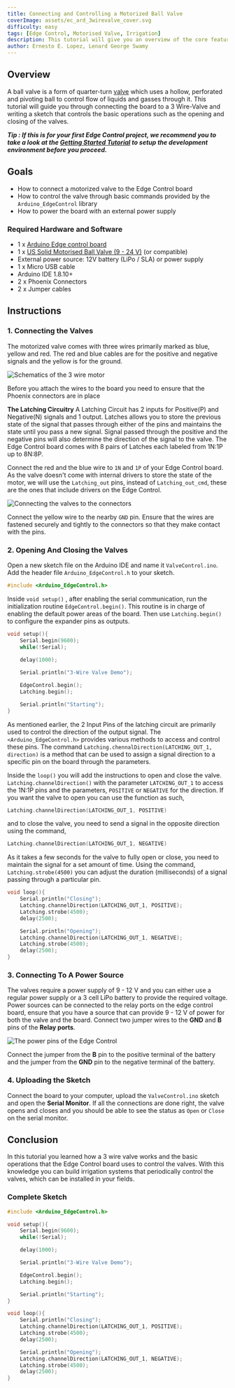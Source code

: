 ```yaml
---
title: Connecting and Controlling a Motorized Ball Valve
coverImage: assets/ec_ard_3wirevalve_cover.svg
difficulty: easy
tags: [Edge Control, Motorised Valve, Irrigation]
description: This tutorial will give you an overview of the core features of the board, setup the development environment and introduce the required APIs to program the board.
author: Ernesto E. Lopez, Lenard George Swamy
---
```


## Overview

A ball valve is a form of quarter-turn [valve](https://en.wikipedia.org/wiki/Valve) which uses a hollow, perforated and pivoting ball to control flow of liquids and gasses through it. This tutorial will guide you through connecting the board to a 3 Wire-Valve and writing a sketch that controls the basic operations such as the opening and closing of the valves. 

***Tip : If this is for your first Edge Control project, we recommend you to take a look at the [Getting Started Tutorial](https://www.arduino.cc/pro/tutorials/portenta-h7/ec-ard-gs) to setup the development environment before you proceed.*** 

## Goals

-   How to connect a motorized valve to the Edge Control board
-   How to control the valve through basic commands provided by the `Arduino_EdgeControl` library
-   How to power the board with an external power supply 

### Required Hardware and Software

-   1 x [Arduino Edge control board](https://store.arduino.cc/edge-control)
-   1 x [US Solid Motorised Ball Valve (9 - 24 V)](https://ussolid.com/u-s-solid-motorized-ball-valve-1-2-brass-electrical-ball-valve-with-full-port-9-24-v-ac-dc-3-wire-setup.html) (or compatible)
-   External power source: 12V battery (LiPo / SLA) or power supply 
-   1 x Micro USB cable
-   Arduino IDE 1.8.10+
-   2 x Phoenix Connectors
-   2 x Jumper cables  

## Instructions 

### 1. Connecting the Valves

The motorized valve comes with three wires primarily marked as blue, yellow and red. The red and blue cables are for the positive and negative signals and the yellow is for the ground. 

![Schematics of the 3 wire motor](assets/ec_ard_valve_wires.svg) 

Before you attach the wires to the board you need to ensure that the Phoenix connectors are in place  

**The Latching Circuitry**
A Latching Circuit has 2 inputs for Positive(P) and Negative(N) signals and 1 output. Latches allows you to store the previous state of the signal that passes through either of the pins and maintains the state until you pass a new signal. Signal passed through the positive and the negative pins will also determine the direction of the signal to the valve. The Edge Control board comes with 8 pairs of Latches each labeled from 1N:1P up to 8N:8P. 

Connect the red and the blue wire to `1N` and `1P` of your Edge Control board. As the valve doesn't come with internal drivers to store the state of the motor, we will use the `Latching_out` pins, instead of `Latching_out_cmd`, these are the ones that include drivers on the Edge Control. 

![Connecting the valves to the connectors](assets/ec_ard_connect_valve.svg)

Connect the yellow wire to the nearby `GND` pin. Ensure that the wires are fastened securely and tightly to the connectors so that they make contact with the pins. 

### 2. Opening And Closing the Valves 

Open a new sketch file on the Arduino IDE and name it `ValveControl.ino`. Add the header file `Arduino_EdgeControl.h` to your sketch.

```cpp
#include <Arduino_EdgeControl.h>
```

Inside `void setup()` , after enabling the serial communication, run the initialization routine `EdgeControl.begin()`. This routine is in charge of enabling the default power areas of the board. Then use `Latching.begin()` to configure the expander pins as outputs.

```cpp
void setup(){
    Serial.begin(9600);
    while(!Serial);
    
    delay(1000);

    Serial.println("3-Wire Valve Demo");

    EdgeControl.begin();
    Latching.begin();

    Serial.println("Starting");
}
```
As mentioned earlier, the 2 Input Pins of the latching circuit are primarily used to control the direction of the output signal. The `<Arduino_EdgeControl.h>` provides various methods to access and control these pins. The command `Latching.chennalDirection(LATCHING_OUT_1, direction)` is a method that can be used to assign a signal direction to a specific pin on the board through the parameters.  

Inside the `loop()` you will add the instructions to open and close the valve. `Latching.channelDirection()` with the parameter `LATCHING_OUT_1` to access the 1N:1P pins and the parameters,  `POSITIVE` or `NEGATIVE` for the direction. If you want the valve to open you can use the function as such, 

```cpp
Latching.channelDirection(LATCHING_OUT_1, POSITIVE)
```

and to close the valve, you need to send a signal in the opposite direction using the command, 

```cpp
Latching.channelDirection(LATCHING_OUT_1, NEGATIVE)
```

As it takes a few seconds for the valve to fully open or close, you need to maintain the signal for a set amount of time. Using the command, `Latching.strobe(4500)` you can adjust the duration (milliseconds) of a signal passing through a particular pin.

```cpp
void loop(){
    Serial.println("Closing");
    Latching.channelDirection(LATCHING_OUT_1, POSITIVE);
    Latching.strobe(4500);
    delay(2500);

    Serial.println("Opening");
    Latching.channelDirection(LATCHING_OUT_1, NEGATIVE);
    Latching.strobe(4500);
    delay(2500);
}
```

### 3. Connecting To A Power Source 

The valves require a power supply of 9 - 12 V and you can either use a regular power supply or a 3 cell LiPo battery to provide the required voltage. Power sources can be connected to the relay ports on the edge control board, ensure that you have a source that can provide 9 - 12 V of power for both the valve and the board. Connect two jumper wires to the **GND** and **B** pins of the **Relay ports**.

![The power pins of the Edge Control](assets/ec_ard_connect_power_source.svg)

Connect the jumper from the **B** pin to the positive terminal of the battery and the jumper from the **GND** pin to the negative terminal of the battery.

### 4. Uploading the Sketch 

Connect the board to your computer, upload the `ValveControl.ino` sketch and open the **Serial Monitor**. If all the connections are done right, the valve opens and closes and you should be able to see the status as `Open` or `Close` on the serial monitor.

## Conclusion

In this tutorial you learned how a 3 wire valve works and the basic operations that the Edge Control board uses to control the valves. With this knowledge you can build irrigation systems that periodically control the valves, which can be installed in your fields.

### Complete Sketch

```cpp
#include <Arduino_EdgeControl.h>

void setup(){
    Serial.begin(9600);
    while(!Serial);

    delay(1000);

    Serial.println("3-Wire Valve Demo");

    EdgeControl.begin();
    Latching.begin();

    Serial.println("Starting");
}

void loop(){
    Serial.println("Closing");
    Latching.channelDirection(LATCHING_OUT_1, POSITIVE);
    Latching.strobe(4500);
    delay(2500);

    Serial.println("Opening");
    Latching.channelDirection(LATCHING_OUT_1, NEGATIVE);
    Latching.strobe(4500);
    delay(2500);
}

```
